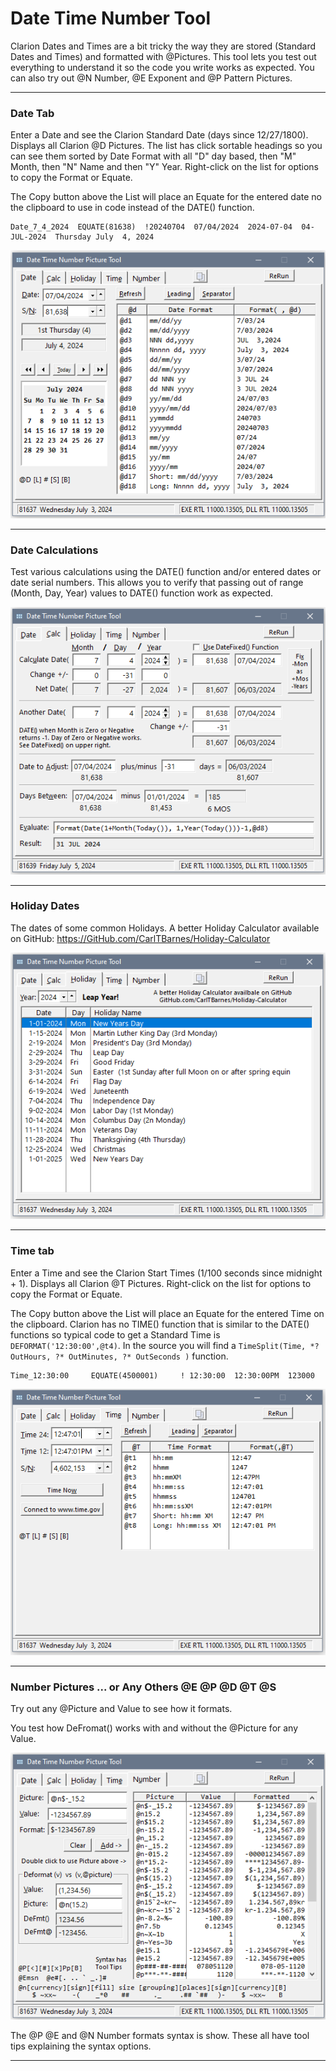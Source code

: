 # Date Time Number Tool

Clarion Dates and Times are a bit tricky the way they are stored (Standard Dates and Times) and formatted with @Pictures. This tool lets you test out everything to understand it so the code you write works as expected. You can also try out @N Number, @E Exponent and @P Pattern Pictures.

_____
### Date Tab

Enter a Date and see the Clarion Standard Date (days since 12/27/1800). Displays all Clarion @D Pictures. The list has click sortable headings so you can see them sorted by Date Format with all "D" day based, then "M" Month, then "N" Name and then "Y" Year. Right-click on the list for options to copy the Format or Equate.

The Copy button above the List will place an Equate for the entered date no the clipboard to use in code instead of the DATE() function.
```
Date_7_4_2024  EQUATE(81638)  !20240704  07/04/2024  2024-07-04  04-JUL-2024  Thursday July  4, 2024
```

![date tab](images/readme1.png)
___
### Date Calculations

Test various calculations using the DATE() function and/or entered dates or date serial numbers. This allows you to verify that passing out of range (Month, Day, Year) values to  DATE() function work as expected.

![Calc tab](images/readme2.png)
___
### Holiday Dates

The dates of some common Holidays. A better Holiday Calculator available on GitHub: https://GitHub.com/CarlTBarnes/Holiday-Calculator

![holiday tab](images/readme3.png)
___
### Time tab

Enter a Time and see the Clarion Start Times (1/100 seconds since midnight + 1). Displays all Clarion @T Pictures. Right-click on the list for options to copy the Format or Equate.

The Copy button above the List will place an Equate for the entered Time on the clipboard. Clarion has no TIME() function that is similar to the DATE() functions so typical code to get a Standard Time is `DEFORMAT('12:30:00',@t4)`. In the source you will find a `TimeSplit(Time, *? OutHours, ?* OutMinutes, ?* OutSeconds )` function.

```
Time_12:30:00     EQUATE(4500001)     ! 12:30:00  12:30:00PM  123000
```

![time tab](images/readme4.png)
___
### Number Pictures ... or Any Others @E @P @D @T @S

Try out any @Picture and Value to see how it formats.

You test how DeFromat() works with and without the @Picture for any Value.

![number tab](images/readme5.png)

The @P @E and @N Number formats syntax is show. These all have tool tips explaining the syntax options.
___
